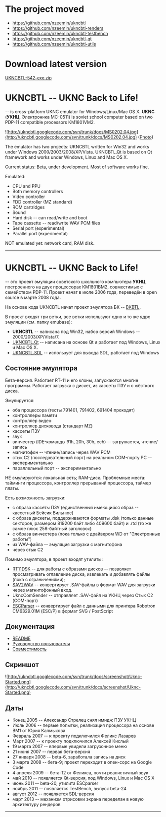 # The project moved #
  * https://github.com/nzeemin/ukncbtl
  * https://github.com/nzeemin/ukncbtl-renders
  * https://github.com/nzeemin/ukncbtl-testbench
  * https://github.com/nzeemin/ukncbtl-qt
  * https://github.com/nzeemin/ukncbtl-utils

# Download latest version #
[UKNCBTL-542-exe.zip](https://docs.google.com/uc?authuser=0&id=0B465kq_cVq2-VFpUV3lPdnY3UXc&export=download)

# UKNCBTL -- UKNC Back to Life! #
-- is cross-platform UKNC emulator for Windows/Linux/Mac OS X.
**UKNC** (**УКНЦ**, Электроника МС-0511) is soviet school computer based on two PDP-11 compatible processors KM1801VM2.

![http://ukncbtl.googlecode.com/svn/trunk/docs/MS0202.04.jpg](http://ukncbtl.googlecode.com/svn/trunk/docs/MS0202.04.jpg)
([Photo](http://ru.wikipedia.org/wiki/Файл:MC0202.04.jpg))

The emulator has two projects: UKNCBTL written for Win32 and works under Windows 2000/2003/2008/XP/Vista. UKNCBTL.Qt is based on Qt framework and works under Windows, Linux and Mac OS X.

Current status: Beta, under development. Most of software works fine.

Emulated:
  * CPU and PPU
  * Both memory controllers
  * Video controller
  * FDD controller (MZ standard)
  * ROM cartridges
  * Sound
  * Hard disk -- can read/write and boot
  * Tape cassette -- read/write WAV PCM files
  * Serial port (experimental)
  * Parallel port (experimental)

NOT emulated yet: network card, RAM disk.


---


# UKNCBTL -- UKNC Back to Life! #
-- это проект эмуляции советского школьного компьютера **УКНЦ**, построенного на двух процессорах КМ1801ВМ2, совместимых с семейством PDP-11.
Проект начат в июле 2006 года, переведён в open source в марте 2008 года.

На основе кода UKNCBTL начат проект эмулятора БК -- [BKBTL](http://code.google.com/p/bkbtl/).

В проект входят три ветки, все ветки используют одно и то же ядро эмуляции (см. папку emubase):
  * **UKNCBTL** -- написана под Win32, набор версий Windows -- 2000/2003/XP/Vista/7.
  * [UKNCBTL.Qt](QtUkncbtl.md) -- написана на основе Qt и работает под Windows, Linux и Mac OS X.
  * [UKNCBTL.SDL](UkncBtlSdl.md) -- использует для вывода SDL, работает под Windows

## Состояние эмулятора ##
Бета-версия. Работает RT-11 и его клоны, запускаются многие программы. Работает загрузка с дискет, из кассеты ПЗУ и с жёсткого диска.

Эмулируется:
  * оба процессора (тесты 791401, 791402, 691404 проходят)
  * контроллеры памяти
  * контроллер видео
  * контроллер дисковода (стандарт MZ)
  * кассеты ПЗУ
  * звук
  * винчестер (IDE-команды 91h, 20h, 30h, ech) -- загружается, чтение/запись
  * магнитофон -- чтение/запись через WAV PCM
  * стык С2 (последовательный порт) на реальном COM-порту PC -- экспериментально
  * параллельный порт -- экспериментально

НЕ эмулируются: локальная сеть; RAM-диск.
Проблемные места: тайминги процессора, контроллер прерываний процессора, таймер платы.

Есть возможность загрузки:
  * с образа кассеты ПЗУ (единственный имеющийся образ -- кассетный Бейсик Вильнюс)
  * с образа дискеты, поддерживаются форматы .dsk (только данные секторов, размером 819200 байт либо 409600 байт) и .rtd (то же самое плюс 256-байтный заголовок)
  * с образа винчестера (пока только с драйвером WD от "Электронные работы")
  * из WAV-файла -- эмуляция загрузки с магнитофона
  * через стык С2

Помимо эмулятора, в проект входят утилиты:
  * [RT11DSK](RT11DSK.md) -- для работы с образами дисков -- позволяет просматривать оглавление диска, извлекать и добавлять файлы (пока с ограничениями);
  * [SAV2WAV](SAV2WAV.md) -- конвертирует .SAV-файлы в формат WAV для загрузки через магнитофонный вход.
  * UkncComSender -- отправляет .SAV-файл на УКНЦ через Стык С2 (COM-порт)
  * [ESCParser](ESCParser.md) -- конвертирует файл с данными для принтера Robotron CM6329.01М (ESC/P) в формат SVG / PostScript

## Документация ##
  * [README](http://ukncbtl.googlecode.com/svn/trunk/docs/README.txt)
  * [Руководство пользователя](http://code.google.com/p/ukncbtl/wiki/UsersManual)
  * [Совместимость](http://code.google.com/p/ukncbtl/wiki/Compatibility)

## Скриншот ##

![http://ukncbtl.googlecode.com/svn/trunk/docs/screenshot/Uknc-Started.png](http://ukncbtl.googlecode.com/svn/trunk/docs/screenshot/Uknc-Started.png)

## Даты ##

  * Конец 2005 -- Александр Стрелец снял имидж ПЗУ УКНЦ
  * Июль 2006 -- первые попытки, реализация процессора на основе ВМ1 от Юрия Калмыкова
  * Февраль 2007 -- к проекту подключился Феликс Лазарев
  * Март 2007 -- к проекту подключился Алексей Кислый
  * 19 марта 2007 -- впервые увидели загрузочное меню
  * 21 июня 2007 -- первая бета-версия
  * 27 января 2008 -- beta-6, заработала запись на диск
  * 3 марта 2008 -- бета-9; проект переходит в опен-сорс на Google Code
  * 4 апреля 2009 -- бета-12 от Феликса, почти реалистичный звук
  * май 2010 -- появляется Qt-версия, под Windows, Linux и Mac OS X
  * июнь 2011 -- beta-20, утилита ESCparser
  * ноябрь 2011 -- появляется TestBench, выпуск beta-24
  * август 2012 -- появляется SDL-версия
  * март 2013 -- механизм отрисовки экрана переделан в новую архитектуру рендеров


---
